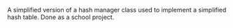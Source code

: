 A simplified version of a hash manager class used to implement a simplified hash table. Done as a school project.
